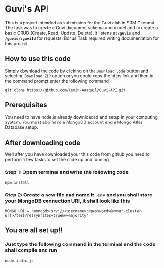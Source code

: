 # Guvi's API

This is a project intended as submission for the Guvi club in SRM Chennai. The task was to create a Guvi document schema and model and to create a basic CRUD (Create, Read, Update, Delete). It listens at **`/guvis`** and **`/guvis/:guviId`** for requests. Bonus Task required writing documentation for this project.



## How to use this code

Simply download the code by clicking on the `Download Code` button and selecting `Download ZIP` option or you could copy the https link and then in the command prompt enter the following command
```
git clone https://github.com/Kevin-Aaaquil/Guvi-API.git
```

## Prerequisites

You need to have node.js already downloaded and setup in your computing system. You must also have a MongoDB account and a Mongo Atlas Database setup. 

## After downloading code

Well after you have downloaded your this code from github you need to perform a few tasks to set the code up and running

### Step 1: Opem terminal and write the following code
```
npm install 
```
### Step 2: Create a new file and name it **`.env`** and you shall store your MongoDB connection URI, it shall look like this
```
MONGO_URI = "mongodb+srv://<username>:<password>@<your-cluster-url>/test?retryWrites=true&w=majority"
```

## You are all set up!!
### Just type the following command in the terminal and the code shall compile and run
```
node index.js
```
